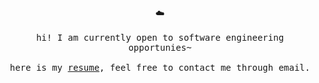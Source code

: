 <p align="center">
  ☁️
  <br><br>
  <samp>
    hi! I am
    currently open to software engineering opportunies~
     <br><br>
    here is my <a href="https://drive.google.com/file/d/1GHvKAjBNhCWSLtFxfU9Iu-tZZVabvdPr/view?usp=sharing">resume</a>, feel free to contact me through email.
  </samp>
</p>

<!--
**ZhiYingSun/ZhiYingSun** is a ✨ _special_ ✨ repository because its `README.md` (this file) appears on your GitHub profile.

Here are some ideas to get you started:

- 🔭 I’m currently working on ...
- 🌱 I’m currently learning ...
- 👯 I’m looking to collaborate on ...
- 🤔 I’m looking for help with ...
- 💬 Ask me about ...
- 📫 How to reach me: ...
- 😄 Pronouns: ...
- ⚡ Fun fact: ...
-->

